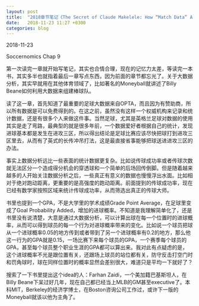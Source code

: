 ```yaml
---
layout: post
title:  "2018章节笔记《The Secret of Claude Makelele: How “Match Data” Are Changing the Game on the Field》"
date:   2018-11-23 11:27 +0300
categories: blog
---
```


2018-11-23

Soccernomics Chap 9

第一次读完一章就开始写笔记，其实也合情合理，现在的记忆力太差，等读完一本书，其实多半也就指着最后一章写点东西，因为前面的章节都忘光了。关于大数据分析，其实早就用在其他体育领域了，比如著名的Moneyball就讲述了Billy Beane如何利用大数据来组建棒球队。

读了这一章，首先知道了最重要的足球大数据来自OPTA，而且因为有赞助商，所以所有数据是可以免费得到的。在这之前，虽然没有这样一个权威机构来记录和统计数据，还是有很多个人来做这件事。当然足球，尤其是英格兰足球对数据的使用其实是走了弯路，最典型的就是很多年前，一个数据爱好者根据自己的统计，发现进球基本都是发生在进攻三区，所以得出结论是足球比赛应该尽快把球打到进攻三区里去，从而有了英式的长传冲吊打法，这是最直接省事能够把球送进进攻三区的办法。

事实上数据分析远比一些表面的统计数据更复杂。比如说传球成功率或者传球次数就无法区分一个造成得分机会的穿透球和一个简单的后场回传倒脚。但是随着越来越多的人开始关注数据分析之后，一些真正有意义的数据也慢慢浮出水面。比如相对于绝对跑动距离，更重要的是高强度的跑动距离。前面提到的传球成功率，现在已经有数学家按照区域来统计传球成功率，从而筛选出真正的传球大师。

书里也提到一个GPA，不是大学里的学术成绩Grade Point Average，在足球里变成了Goal Probability Added，增加的进球概率。不知道是我理解简单化了，还是书里没有说清楚，大意是通过大数据分析，可以计算出球在每一个位置时的进球概率，从而可以得到球员的每一个行为对进球概率带来的变化。比如说一个球员把球从一个进球概率0.05的地方传到或者带到了另一个进球概率有0.2的地方，那么他这一行为的GPA就是0.15，一场比赛下来每个球员的GPA，一个赛季每个球员的GPA，甚至每个球员整个职业生涯的GPA都可以算出来。我对此有点疑虑的是，这个进球概率不光是跟位置有关，还跟场上球员的站位都有关，防守反击打空门时和罚角球时，球在同样位置时的概率显然会差别很大，难道只是平均一下就好了？

搜索了一下书里提出这个idea的人：Farhan Zaidi，一个美加籍巴基斯坦人，在Billy Beane下呆过好几年，现在自己都已经当上MLB的GM甚至executive了。本科MIT，Berkeley的经济学博士，在Boston咨询公司工作过，或许下一版的Moneyball就该以他为主角了。




<!--end-->

